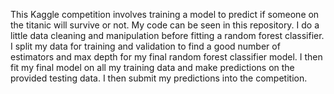 This Kaggle competition involves training a model to predict if someone on the titanic will survive or not. My code can be seen in this repository. 
I do a little data cleaning and manipulation before fitting a random forest classifier. I split my data for training and validation to find a good number of estimators and max depth
for my final random forest classifier model. I then fit my final model on all my training data and make predictions on the provided testing data. I then submit my predictions into the competition.
